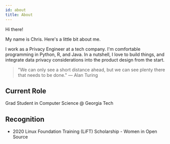 ```yaml
---
id: about
title: About
---
```


Hi there!

My name is Chris. Here's a little bit about me.

I work as a Privacy Engineer at a tech company. I'm comfortable programming in Python, R, and Java. In a nutshell, I love to build things, and integrate data privacy considerations into the product design from the start. 

> "We can only see a short distance ahead, but we can see plenty there that needs to be done." ― Alan Turing

## Current Role

Grad Student in Computer Science @ Georgia Tech

## Recognition

- 2020 Linux Foundation Training (LiFT) Scholarship - Women in Open Source
